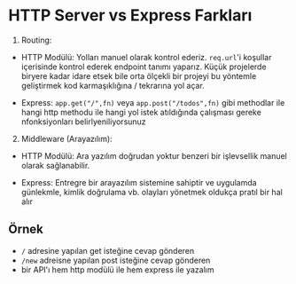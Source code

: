 # HTTP Server vs Express Farkları

1. Routing:

- HTTP Modülü: Yolları manuel olarak kontrol ederiz. `req.url`'i koşullar içerisinde kontrol ederek endpoint tanımı yaparız. Küçük projelerde biryere kadar idare etsek bile orta ölçekli bir projeyi bu yöntemle geliştirmek kod karmaşıklığına / tekrarına yol açar.

- Express: `app.get("/",fn)` veya `app.post("/todos",fn)` gibi methodlar ile hangi http methodu ile hangi yol istek atıldığında çalışması gereke nfonksiyonları belirlyeniliyorsunuz

2. Middleware (Arayazılım):

- HTTP Modülü: Ara yazılım doğrudan yoktur benzeri bir işlevsellik manuel olarak sağlanabilir.

- Express: Entregre bir arayazılım sistemine sahiptir ve uygulamda günlekmle, kimlik doğrulama vb. olayları yönetmek oldukça pratıl bir hal alır

## Örnek

- `/` adresine yapılan get isteğine cevap gönderen
- `/new` adreisne yapılan post isteğine cevap gönderen
- bir API'ı hem http modülü ile hem express ile yazalım
